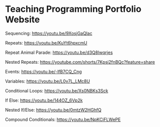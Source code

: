 # Teaching Programming Portfolio Website

Sequencing: https://youtu.be/9XosjGaQlac

Repeats: https://youtu.be/KuYt6hpxcmU

Repeat Animal Parade: https://youtu.be/d3Q8lwqrjes

Nested Repeats: https://youtube.com/shorts/7Kpsj2fnBQc?feature=share

Events: https://youtu.be/-lfB7CQ_Cng

Variables: https://youtu.be/L0v7L_LMc8U

Conditional Loops: https://youtu.be/Xs0NBKs3Sck

If Else: https://youtu.be/144OZ_6Vp2k

Nested If/Else: https://youtu.be/0mtzW2HGhfQ

Compound Conditionals: https://youtu.be/NpKCiFLWePE
